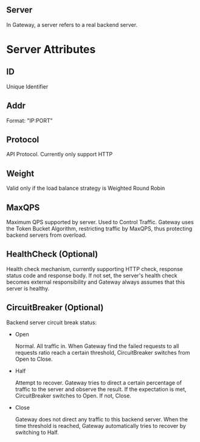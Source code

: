 Server
------
In Gateway, a server refers to a real backend server.

# Server Attributes
## ID
Unique Identifier

## Addr
Format: "IP:PORT"

## Protocol
API Protocol. Currently only support HTTP

## Weight
Valid only if the load balance strategy is Weighted Round Robin

## MaxQPS
Maximum QPS supported by server. Used to Control Traffic. Gateway uses the Token Bucket Algorithm, restricting traffic by MaxQPS, thus protecting backend servers from overload.

## HealthCheck (Optional)
Health check mechanism, currently supporting HTTP check, response status code and response body. If not set, the server's health check becomes external responsibility and Gateway always assumes that this server is healthy.

## CircuitBreaker (Optional)
Backend server circuit break status:

* Open

  Normal. All traffic in. When Gateway find the failed requests to all requests ratio reach a certain threshold, CircuitBreaker switches from Open to Close.

* Half

  Attempt to recover. Gateway tries to direct a certain percentage of traffic to the server and observe the result. If the expectation is met, CircuitBreaker switches to Open. If not, Close.

* Close

  Gateway does not direct any traffic to this backend server. When the time threshold is reached, Gateway automatically tries to recover by switching to Half.